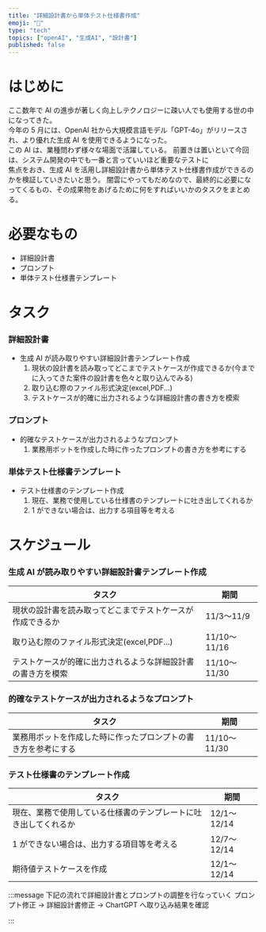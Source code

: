 ```yaml
---
title: "詳細設計書から単体テスト仕様書作成"
emoji: "📄"
type: "tech"
topics: ["openAI", "生成AI", "設計書"]
published: false
---
```


# はじめに

ここ数年で AI の進歩が著しく向上しテクノロジーに疎い人でも使用する世の中になってきた。  
今年の 5 月には、OpenAI 社から大規模言語モデル「GPT-4o」がリリースされ、より優れた生成 AI を使用できるようになった。  
この AI は、業種問わず様々な場面で活躍している。
前置きは置いといて今回は、システム開発の中でも一番と言っていいほど重要なテストに  
焦点をおき、生成 AI を活用し詳細設計書から単体テスト仕様書作成ができるのかを検証していきたいと思う。
闇雲にやってもだめなので、最終的に必要になってくるもの、その成果物をあげるために何をすればいいかのタスクをまとめる。

# 必要なもの

- 詳細設計書
- プロンプト
- 単体テスト仕様書テンプレート

# タスク

### 詳細設計書

- 生成 AI が読み取りやすい詳細設計書テンプレート作成
  1. 現状の設計書を読み取ってどこまでテストケースが作成できるか(今までに入ってきた案件の設計書を色々と取り込んでみる)
  2. 取り込む際のファイル形式決定(excel,PDF...)
  3. テストケースが的確に出力されるような詳細設計書の書き方を模索

### プロンプト

- 的確なテストケースが出力されるようなプロンプト
  1. 業務用ボットを作成した時に作ったプロンプトの書き方を参考にする

### 単体テスト仕様書テンプレート

- テスト仕様書のテンプレート作成
  1. 現在、業務で使用している仕様書のテンプレートに吐き出してくれるか
  2. 1 ができない場合は、出力する項目等を考える

# スケジュール

### 生成 AI が読み取りやすい詳細設計書テンプレート作成

| タスク                                                       | 期間         |
| ------------------------------------------------------------ | ------------ |
| 現状の設計書を読み取ってどこまでテストケースが作成できるか   | 11/3〜11/9   |
| 取り込む際のファイル形式決定(excel,PDF...)                   | 11/10〜11/16 |
| テストケースが的確に出力されるような詳細設計書の書き方を模索 | 11/10〜11/30 |

### 的確なテストケースが出力されるようなプロンプト

| タスク                                                         | 期間         |
| -------------------------------------------------------------- | ------------ |
| 業務用ボットを作成した時に作ったプロンプトの書き方を参考にする | 11/10〜11/30 |

### テスト仕様書のテンプレート作成

| タスク                                                           | 期間        |
| ---------------------------------------------------------------- | ----------- |
| 現在、業務で使用している仕様書のテンプレートに吐き出してくれるか | 12/1〜12/14 |
| 1 ができない場合は、出力する項目等を考える                       | 12/7〜12/14 |
| 期待値テストケースを作成                                         | 12/1〜12/14 |

:::message
下記の流れで詳細設計書とプロンプトの調整を行なっていく
プロンプト修正 → 詳細設計書修正 → ChartGPT へ取り込み結果を確認

:::
